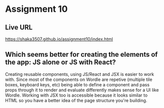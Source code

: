 # Assignment 10

## Live URL
https://shaka3507.github.io/assignment10/index.html

## Which seems better for creating the elements of the app: JS alone or JS with React?

Creating reusable components, using JS/React and JSX is easier to work with. Since most of the components on Wordle are repetive (multiple tile boxes, keyboard keys, etc) being able to define a component and pass props through it to render and evaluate differently makes sense for a UI like Wordle. Working with JSX too is accessible because it looks similar to HTML so you have a better idea of the page structure you're building.
